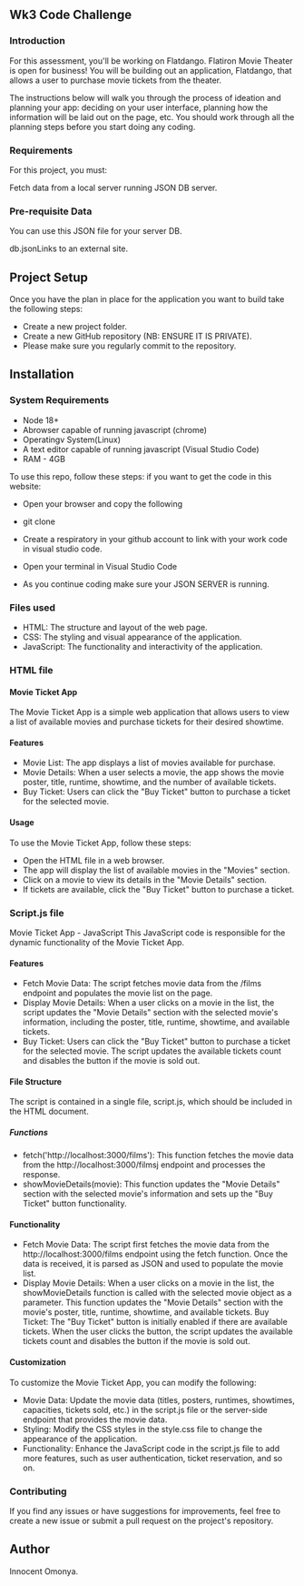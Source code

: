 ## Wk3 Code Challenge
### Introduction
For this assessment, you'll be working on Flatdango. Flatiron Movie Theater is open for business! You will be building out an application, Flatdango, that allows a user to purchase movie tickets from the theater.

The instructions below will walk you through the process of ideation and planning your app: deciding on your user interface, planning how the information will be laid out on the page, etc. You should work through all the planning steps before you start doing any coding.

 

### Requirements
For this project, you must:


Fetch data from a local server running JSON DB server.
 

### Pre-requisite Data
You can use this JSON file for your server DB.

db.jsonLinks to an external site. 

 

## Project Setup
Once you have the plan in place for the application you want to build take the following steps:

- Create a new project folder.
- Create a new GitHub repository (NB: ENSURE IT IS PRIVATE).
- Please make sure you regularly commit to the repository.
## Installation 
### System Requirements

- Node 18+
- Abrowser capable of running javascript (chrome)
- Operatingv System(Linux)
- A text editor capable of running javascript (Visual Studio Code)
- RAM - 4GB

To use this repo, follow these steps:
if you want to get the code in this website:
- Open your browser and copy the following
- git clone 



- Create a respiratory in your github account to link with your work code in visual studio code.
 - Open your terminal in Visual Studio Code
- As you continue coding make sure your     JSON SERVER is running.
### Files used
- HTML: The structure and layout of the web page.
- CSS: The styling and visual appearance of the application.
- JavaScript: The functionality and interactivity of the application.

### HTML file
#### Movie Ticket App
The Movie Ticket App is a simple web application that allows users to view a list of available movies and purchase tickets for their desired showtime.

#### Features
- Movie List: The app displays a list of movies available for purchase.
- Movie Details: When a user selects a movie, the app shows the movie poster, title, runtime, showtime, and the number of available tickets.
- Buy Ticket: Users can click the "Buy Ticket" button to purchase a ticket for the selected movie.
#### Usage
To use the Movie Ticket App, follow these steps:

- Open the HTML file in a web browser.
- The app will display the list of available movies in the "Movies" section.
- Click on a movie to view its details in the "Movie Details" section.
- If tickets are available, click the "Buy Ticket" button to purchase a ticket.

### Script.js file
Movie Ticket App - JavaScript
This JavaScript code is responsible for the dynamic functionality of the Movie Ticket App.

#### Features
- Fetch Movie Data: The script fetches movie data from the /films endpoint and populates the movie list on the page.
- Display Movie Details: When a user clicks on a movie in the list, the script updates the "Movie Details" section with the selected movie's information, including the poster, title, runtime, showtime, and available tickets.
- Buy Ticket: Users can click the "Buy Ticket" button to purchase a ticket for the selected movie. The script updates the available tickets count and disables the button if the movie is sold out.
#### File Structure
The script is contained in a single file, script.js, which should be included in the HTML document.

##### Functions
- fetch('http://localhost:3000/films'): This function fetches the movie data from the http://localhost:3000/filmsj endpoint and processes the response.
- showMovieDetails(movie): This function updates the "Movie Details" section with the selected movie's information and sets up the "Buy Ticket" button functionality.
#### Functionality
- Fetch Movie Data: The script first fetches the movie data from the http://localhost:3000/films endpoint using the fetch function. Once the data is received, it is parsed as JSON and used to populate the movie list.
- Display Movie Details: When a user clicks on a movie in the list, the showMovieDetails function is called with the selected movie object as a parameter. This function updates the "Movie Details" section with the movie's poster, title, runtime, showtime, and available tickets.
Buy Ticket: The "Buy Ticket" button is initially enabled if there are available tickets. When the user clicks the button, the script updates the available tickets count and disables the button if the movie is sold out.
#### Customization
To customize the Movie Ticket App, you can modify the following:

-  Movie Data: Update the movie data (titles, posters, runtimes, showtimes, capacities, tickets sold, etc.) in the script.js file or the server-side endpoint that provides the movie data.
- Styling: Modify the CSS styles in the style.css file to change the appearance of the application.
- Functionality: Enhance the JavaScript code in the script.js file to add more features, such as user authentication, ticket reservation, and so on.

### Contributing
If you find any issues or have suggestions for improvements, feel free to create a new issue or submit a pull request on the project's repository.

## Author
Innocent Omonya.
 
